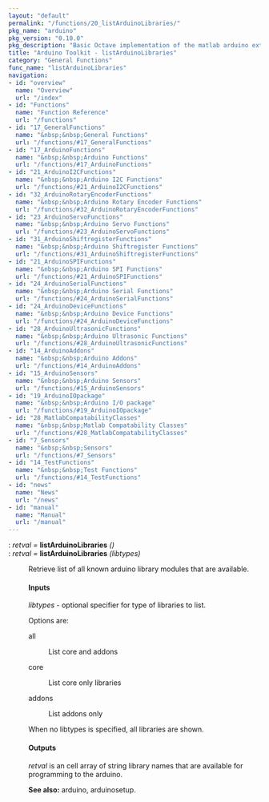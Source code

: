 ```yaml
---
layout: "default"
permalink: "/functions/20_listArduinoLibraries/"
pkg_name: "arduino"
pkg_version: "0.10.0"
pkg_description: "Basic Octave implementation of the matlab arduino extension,  allowing communication to a programmed arduino board to control its  hardware."
title: "Arduino Toolkit - listArduinoLibraries"
category: "General Functions"
func_name: "listArduinoLibraries"
navigation:
- id: "overview"
  name: "Overview"
  url: "/index"
- id: "Functions"
  name: "Function Reference"
  url: "/functions"
- id: "17_GeneralFunctions"
  name: "&nbsp;&nbsp;General Functions"
  url: "/functions/#17_GeneralFunctions"
- id: "17_ArduinoFunctions"
  name: "&nbsp;&nbsp;Arduino Functions"
  url: "/functions/#17_ArduinoFunctions"
- id: "21_ArduinoI2CFunctions"
  name: "&nbsp;&nbsp;Arduino I2C Functions"
  url: "/functions/#21_ArduinoI2CFunctions"
- id: "32_ArduinoRotaryEncoderFunctions"
  name: "&nbsp;&nbsp;Arduino Rotary Encoder Functions"
  url: "/functions/#32_ArduinoRotaryEncoderFunctions"
- id: "23_ArduinoServoFunctions"
  name: "&nbsp;&nbsp;Arduino Servo Functions"
  url: "/functions/#23_ArduinoServoFunctions"
- id: "31_ArduinoShiftregisterFunctions"
  name: "&nbsp;&nbsp;Arduino Shiftregister Functions"
  url: "/functions/#31_ArduinoShiftregisterFunctions"
- id: "21_ArduinoSPIFunctions"
  name: "&nbsp;&nbsp;Arduino SPI Functions"
  url: "/functions/#21_ArduinoSPIFunctions"
- id: "24_ArduinoSerialFunctions"
  name: "&nbsp;&nbsp;Arduino Serial Functions"
  url: "/functions/#24_ArduinoSerialFunctions"
- id: "24_ArduinoDeviceFunctions"
  name: "&nbsp;&nbsp;Arduino Device Functions"
  url: "/functions/#24_ArduinoDeviceFunctions"
- id: "28_ArduinoUltrasonicFunctions"
  name: "&nbsp;&nbsp;Arduino Ultrasonic Functions"
  url: "/functions/#28_ArduinoUltrasonicFunctions"
- id: "14_ArduinoAddons"
  name: "&nbsp;&nbsp;Arduino Addons"
  url: "/functions/#14_ArduinoAddons"
- id: "15_ArduinoSensors"
  name: "&nbsp;&nbsp;Arduino Sensors"
  url: "/functions/#15_ArduinoSensors"
- id: "19_ArduinoIOpackage"
  name: "&nbsp;&nbsp;Arduino I/O package"
  url: "/functions/#19_ArduinoIOpackage"
- id: "28_MatlabCompatabilityClasses"
  name: "&nbsp;&nbsp;Matlab Compatability Classes"
  url: "/functions/#28_MatlabCompatabilityClasses"
- id: "7_Sensors"
  name: "&nbsp;&nbsp;Sensors"
  url: "/functions/#7_Sensors"
- id: "14_TestFunctions"
  name: "&nbsp;&nbsp;Test Functions"
  url: "/functions/#14_TestFunctions"
- id: "news"
  name: "News"
  url: "/news"
- id: "manual"
  name: "Manual"
  url: "/manual"
---
```

<dl class="def">
<dt id="index-listArduinoLibraries"><span class="category">: </span><span><em><var>retval</var> =</em> <strong>listArduinoLibraries</strong> <em>()</em><a href='#index-listArduinoLibraries' class='copiable-anchor'></a></span></dt>
<dt id="index-listArduinoLibraries-1"><span class="category">: </span><span><em><var>retval</var> =</em> <strong>listArduinoLibraries</strong> <em>(<var>libtypes</var>)</em><a href='#index-listArduinoLibraries-1' class='copiable-anchor'></a></span></dt>
<dd><p>Retrieve list of all known arduino library modules that are available.
</p>
<span id="Inputs"></span><h4 class="subsubheading">Inputs</h4>
<p><var>libtypes</var> - optional specifier for type of libraries to list.
</p>
<p>Options are:
 </p><dl compact="compact">
<dt><span>all</span></dt>
<dd><p>List core and addons
 </p></dd>
<dt><span>core</span></dt>
<dd><p>List core only libraries
 </p></dd>
<dt><span>addons</span></dt>
<dd><p>List addons only
 </p></dd>
</dl>
<p>When no libtypes is specified, all libraries are shown.
</p>
<span id="Outputs"></span><h4 class="subsubheading">Outputs</h4>
<p><var>retval</var> is an cell array of string library names that are
 available for programming to the arduino.
</p>

<p><strong>See also:</strong> arduino, arduinosetup.
 </p></dd></dl>
